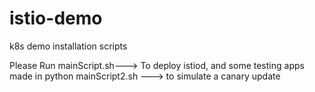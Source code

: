 # istio-demo
k8s demo installation scripts 

Please Run
mainScript.sh---> To deploy istiod, and some testing apps made in python
mainScript2.sh ---> to simulate a canary update 

